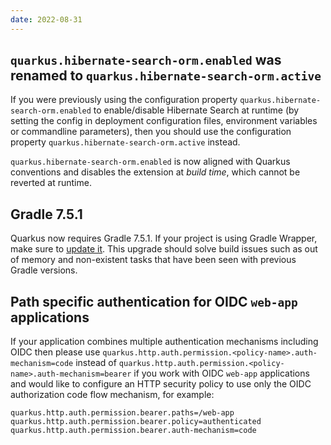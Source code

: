 ```yaml
---
date: 2022-08-31
---
```

## `quarkus.hibernate-search-orm.enabled` was renamed to `quarkus.hibernate-search-orm.active`

If you were previously using the configuration property `quarkus.hibernate-search-orm.enabled` to enable/disable Hibernate Search at runtime (by setting the config in deployment configuration files, environment variables or commandline parameters), then you should use the configuration property `quarkus.hibernate-search-orm.active` instead.

`quarkus.hibernate-search-orm.enabled` is now aligned with Quarkus conventions and disables the extension at *build time*, which cannot be reverted at runtime.

## Gradle 7.5.1

Quarkus now requires Gradle 7.5.1. If your project is using Gradle Wrapper, make sure to [update it](https://docs.gradle.org/7.5.1/userguide/gradle_wrapper.html#sec:upgrading_wrapper).
This upgrade should solve build issues such as out of memory and non-existent tasks that have been seen with previous Gradle versions.

## Path specific authentication for OIDC `web-app` applications

If your application combines multiple authentication mechanisms including OIDC then please use `quarkus.http.auth.permission.<policy-name>.auth-mechanism=code` instead of `quarkus.http.auth.permission.<policy-name>.auth-mechanism=bearer` if you work with OIDC `web-app` applications and would like to configure an HTTP security policy to use only the OIDC authorization code flow mechanism, for example:

```
quarkus.http.auth.permission.bearer.paths=/web-app
quarkus.http.auth.permission.bearer.policy=authenticated
quarkus.http.auth.permission.bearer.auth-mechanism=code
```